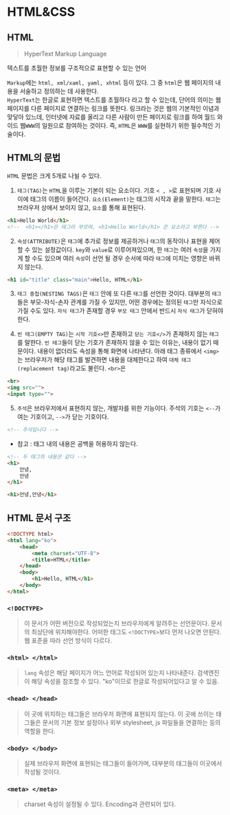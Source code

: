 # HTML&CSS

## HTML  
> HyperText Markup Language    

텍스트를 초월한 정보를 구조적으로 표현할 수 있는 언어   

`Markup`에는 `html, xml/xaml, yaml, xhtml` 등이 있다. 그 중 `html`은 웹 페이지의 내용을 서술하고 정의하는 데 사용한다.   
`HyperText`는 한글로 표현하면 텍스트를 초월하다 라고 할 수 있는데, 단어의 의미는 웹 페이지를 다른 페이지로 연결하는 링크를 뜻한다. 링크라는 것은 웹의 기본적인 이념과 맞닿아 있느데, 인터넷에 자료를 올리고 다른 사람이 만든 페이지로 링크를 하여 월드 와이드 웹`WWW`의 일원으로 참여하는 것이다. 즉, `HTML`은 `WWW`를 실현하기 위한 필수적인 기술이다.   

## HTML의 문법

`HTML` 문법은 크게 5개로 나뉠 수 있다. 

1. `태그(TAG)`는 `HTML`을 이루는 기본이 되는 요소이다. 기호 `< , >`로 표현되며 기호 사이에 태그의 이름이 들어간다. `요소(Element)`는 태그의 시작과 끝을 말한다. `태그`는 브라우저 상에서 보이지 않고, `요소`를 통해 표현된다.   

```html
<h1>Hello World</h1> 
<!--  <h1></h1>은 태그라 부르며, <h1>Hello World</h1> 은 요소라고 부른다 -->
```

2. `속성(ATTRIBUTE)`은 `태그`에 추가로 정보를 제공하거나 `태그`의 동작이나 표현을 제어할 수 있는 설정값이다. `key`와 `value`로 이루어져있으며, 한 `태그`는 여러 `속성`을 가지게 할 수도 있으며 여러 `속성`이 선언 될 경우 순서에 따라 `태그`에 미치는 영향은 바뀌지 않는다. 

```html
<h1 id="title" class="main">Hello, HTML</h1>
```

3. `태그 중첩(NESTING TAGS)`은 `태그` 안에 또 다른 `태그`를 선언한 것이다. 대부분의 `태그`들은 부모-자식-손자 관계를 가질 수 있지만, 어떤 경우에는 정의된 `태그`만 자식으로 가질 수도 있다. `자식 태그`가 존재할 경우 `부모 태그` 안에서 반드시 `자식 태그`가 닫혀야한다.  


4. `빈 태그(EMPTY TAG)`는 `시작 기호<>`만 존재하고 `닫는 기호</>`가 존재하지 않는 `태그`를 말한다. `빈 태그`들이 닫는 기호가 존재하지 않을 수 있는 이유는, 내용이 없기 때문이다. 내용이 없더라도 속성을 통해 화면에 나타낸다. 아래 태그 종류에서 `<img>`는 브라우저가 해당 태그를 발견하면 내용을 대체한다고 하여 `대체 태그(replacement tag)`라고도 불린다. `<br>`은 

```html
<br>
<img src="">
<input type="">
```

5. `주석`은 브라우저에서 표현하지 않는, 개발자를 위한 기능이다. 주석의 기호는 `<--`가 여는 기호이고, `-->`가 닫는 기호이다.  

```html
<!-- 주석입니다 -->
```

* 참고 : 태그 내의 내용은 공백을 허용하지 않는다.  

```html
<!-- 두 태그의 내용은 같다 -->
<h1>
    안녕,
    안녕
</h1>

<h1>안녕,안녕</h1>
```

## HTML 문서 구조 

```html
<!DOCTYPE html>
<html lang="ko">
    <head>
        <meta charset="UTF-8">
        <title>HTML</title>
    </head>
    <body>
        <h1>Hello, HTML</h1>
    </body>
</html>
```

### `<!DOCTYPE>`

> 이 문서가 어떤 버전으로 작성되었는지 브라우저에게 알려주는 선언문이다. 문서의 최상단에 위치해야한다. 어떠한 태그도 `<!DOCTYPE>`보다 먼저 나오면 안된다. 웹 표준을 따라 선언 방식이 다르다.

### `<html> </html>`

> `lang` 속성은 해당 페이지가 어느 언어로 작성되어 있는지 나타내준다. 검색엔진이 해당 속성을 참조할 수 있다. "ko"이므로 한글로 작성되어있다고 알 수 있음.  

### `<head> </head>`

> 이 곳에 위치하는 태그들은 브라우저 화면에 표현되지 않는다. 이 곳에 쓰이는 태그들은 문서의 기본 정보 설정이나 외부 stylesheet, js 파일들을 연결하는 등의 역할을 한다.

### `<body> </body>`

> 실제 브라우저 화면에 표현되는 태그들이 들어가며, 대부분의 태그들이 이곳에서 작성될 것이다. 

### `<meta> </meta>`

> charset 속성이 설정될 수 있다. Encoding과 관련되어 있다. 






